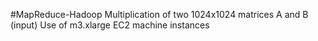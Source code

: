 #MapReduce-Hadoop Multiplication of two 1024x1024 matrices A and B (input)
Use of m3.xlarge EC2 machine instances
